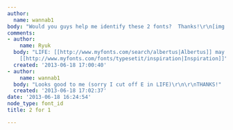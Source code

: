 ```yaml
---
author:
  name: wannab1
body: "Would you guys help me identify these 2 fonts?  Thanks!\r\n[img:sites/default/files/old-images/2FOR1_4918.jpg]"
comments:
- author:
    name: Ryuk
  body: "LIFE: [[http://www.myfonts.com/search/albertus|Albertus]] may be?\r\nDance:
    [[http://www.myfonts.com/fonts/typesetit/inspiration|Inspiration]]"
  created: '2013-06-18 17:00:40'
- author:
    name: wannab1
  body: "Looks good to me (sorry I cut off E in LIFE)\r\n\r\nTHANKS!"
  created: '2013-06-18 17:02:37'
date: '2013-06-18 16:24:54'
node_type: font_id
title: 2 for 1

---
```

